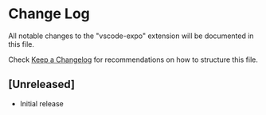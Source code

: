 # Change Log

All notable changes to the "vscode-expo" extension will be documented in this file.

Check [Keep a Changelog](http://keepachangelog.com/) for recommendations on how to structure this file.

## [Unreleased]

- Initial release